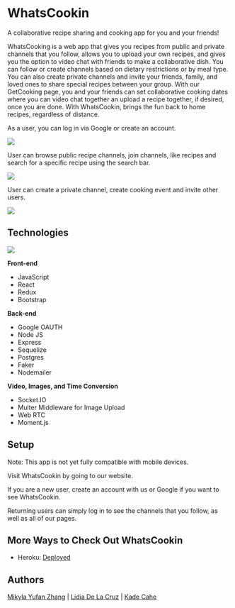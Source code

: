 # WhatsCookin

A collaborative recipe sharing and cooking app for you and your friends!

WhatsCooking is a web app that gives you recipes from public and private channels that you follow, allows you to upload your own recipes, and gives you the option to video chat with friends to make a collaborative dish. You can follow or create channels based on dietary restrictions or by meal type. You can also create private channels and invite your friends, family, and loved ones to share special recipes between your group. With our GetCooking page, you and your friends can set collaborative cooking dates where you can video chat together an upload a recipe together, if desired, once you are done. With WhatsCookin, brings the fun back to home recipes, regardless of distance.

As a user, you can log in via Google or create an account.

<img src="https://media.giphy.com/media/FCEINuCzmAo1zoJTvZ/giphy.gif" />

User can browse public recipe channels, join channels, like recipes and search for a specific recipe using the search bar.

<img src="https://media.giphy.com/media/9kXdCZSyBtDMNyWqXs/giphy.gif" />

User can create a private channel, create cooking event and invite other users.

<img src="https://media.giphy.com/media/72MQDly4ltGXulXqu3/giphy.gif" />

## Technologies

<img src="https://media.giphy.com/media/sM9G5KBhUKMRT9aVb1/giphy.gif" />


**Front-end**
* JavaScript
* React
* Redux
* Bootstrap

**Back-end**
* Google OAUTH
* Node JS
* Express
* Sequelize
* Postgres
* Faker
* Nodemailer

**Video, Images, and Time Conversion**
* Socket.IO
* Multer Middleware for Image Upload
* Web RTC
* Moment.js 



## Setup

Note: This app is not yet fully compatible with mobile devices.

Visit WhatsCookin by going to our website.

If you are a new user, create an account with us or Google if you want to see WhatsCookin.

Returning users can simply log in to see the channels that you follow, as well as all of our pages.

## More Ways to Check Out WhatsCookin
* Heroku: [Deployed](https://whatscookinapp.herokuapp.com/)

## Authors

[Mikyla Yufan Zhang](https://www.linkedin.com/in/mikyla-yufan-zhang-811047139/) | [Lidia De La Cruz](https://www.linkedin.com/in/lidia-de-la-cruz/) | [Kade Cahe](https://www.linkedin.com/in/kadecahe/)
